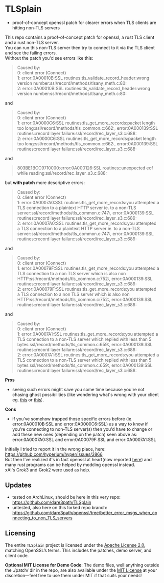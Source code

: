 # TLSplain

- proof-of-concept openssl patch for clearer errors when TLS clients are hitting non-TLS servers

This repo contains a proof-of-concept patch for openssl, a rust TLS client and a rust non-TLS server.  
You can run this non-TLS server then try to connect to it via the TLS client and see the failing errors.  
Without the patch you'd see errors like this:  
  
> Caused by:  
>    0: client error (Connect)  
>    1: error:0A00010B:SSL routines:tls_validate_record_header:wrong version number:ssl/record/methods/tlsany_meth.c:80:  
>    2: error:0A00010B:SSL routines:tls_validate_record_header:wrong version number:ssl/record/methods/tlsany_meth.c:80:  
  
and  
  
> Caused by:  
>    0: client error (Connect)  
>    1: error:0A0000C6:SSL routines:tls_get_more_records:packet length too long:ssl/record/methods/tls_common.c:662:, error:0A000139:SSL routines::record layer failure:ssl/record/rec_layer_s3.c:688:  
>    2: error:0A0000C6:SSL routines:tls_get_more_records:packet length too long:ssl/record/methods/tls_common.c:662:, error:0A000139:SSL routines::record layer failure:ssl/record/rec_layer_s3.c:688:  
  
and  
  
> 803BE1BCC9710000:error:0A000126:SSL routines::unexpected eof while reading:ssl/record/rec_layer_s3.c:688:  
  
  
but **with patch** more descriptive errors:  
  
> Caused by:  
>    0: client error (Connect)  
>    1: error:0A0007A0:SSL routines:tls_get_more_records:you attempted a TLS connection to a plaintext HTTP server ie. to a non-TLS server:ssl/record/methods/tls_common.c:747:, error:0A000139:SSL routines::record layer failure:ssl/record/rec_layer_s3.c:689:  
>    2: error:0A0007A0:SSL routines:tls_get_more_records:you attempted a TLS connection to a plaintext HTTP server ie. to a non-TLS server:ssl/record/methods/tls_common.c:747:, error:0A000139:SSL routines::record layer failure:ssl/record/rec_layer_s3.c:689:  
  
and  
  
> Caused by:  
>    0: client error (Connect)  
>    1: error:0A00079F:SSL routines:tls_get_more_records:you attempted a TLS connection to a non TLS server which is also non HTTP:ssl/record/methods/tls_common.c:752:, error:0A000139:SSL routines::record layer failure:ssl/record/rec_layer_s3.c:689:  
>    2: error:0A00079F:SSL routines:tls_get_more_records:you attempted a TLS connection to a non TLS server which is also non HTTP:ssl/record/methods/tls_common.c:752:, error:0A000139:SSL routines::record layer failure:ssl/record/rec_layer_s3.c:689:  

  
and  
  
> Caused by:  
>    0: client error (Connect)  
>    1: error:0A0007A1:SSL routines:tls_get_more_records:you attempted a TLS connection to a non-TLS server which replied with less than 5 bytes:ssl/record/methods/tls_common.c:659:, error:0A000139:SSL routines::record layer failure:ssl/record/rec_layer_s3.c:689:  
>    2: error:0A0007A1:SSL routines:tls_get_more_records:you attempted a TLS connection to a non-TLS server which replied with less than 5 bytes:ssl/record/methods/tls_common.c:659:, error:0A000139:SSL routines::record layer failure:ssl/record/rec_layer_s3.c:689:  
  
  
**Pros**
- seeing such errors might save you some time because you're not chasing ghost possibilities (like wondering what's wrong with your client eg. [this](https://github.com/openssl/openssl/issues/19969#issuecomment-1366270745) or [this](https://github.com/openssl/openssl/issues/18757)).

**Cons**
- if you've somehow trapped those specific errors before (ie. error:0A00010B:SSL and error:0A0000C6:SSL) as a way to know if you're connecting to non-TLS server(s) then you'd have to change or add these new ones (depending on the patch) seen above as: error:0A0007A0:SSL and error:0A00079F:SSL and error:0A0007A1:SSL  

Initially I tried to report it in the wrong place, here: https://github.com/hyperium/hyper/issues/3866  
But then I've realized it's in fact openssl at heart(now reported [here](https://github.com/openssl/openssl/issues/27293)) and many rust programs can be helped by modding openssl instead.  
xAI's Grok3 and Grok2 were used as help.  

## Updates
- tested on ArchLinux, should be here in this very repo: https://github.com/dare3path/TLSplain
- untested, also here on this forked repo branch: https://github.com/dare3path/openssl/tree/better_error_msgs_when_connecting_to_non_TLS_servers

## Licensing
The entire `TLSplain` project is licensed under the [Apache License 2.0](LICENSE), matching OpenSSL’s terms. This includes the patches, demo server, and client code.

**Optional MIT License for Demo Code**: The demo files, well anything outside the ./patch/ dir in the repo, are also available under the [MIT License](LICENSE.mit) at your discretion—feel free to use them under MIT if that suits your needs!

